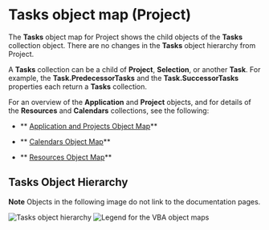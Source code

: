 
# Tasks object map (Project)

The  **Tasks** object map for Project shows the child objects of the **Tasks** collection object. There are no changes in the **Tasks** object hierarchy from Project.

A  **Tasks** collection can be a child of **Project**,  **Selection**, or another  **Task**. For example, the  **Task.PredecessorTasks** and the **Task.SuccessorTasks** properties each return a **Tasks** collection.

For an overview of the  **Application** and **Project** objects, and for details of the **Resources** and **Calendars** collections, see the following:


-  ** [Application and Projects Object Map](608f1291-ce25-8a5f-f0ba-7c1e823a12f4.md)**
    
-  ** [Calendars Object Map](dc7080e2-be59-ea63-096a-65af1737be42.md)**
    
-  ** [Resources Object Map](a98ea473-b3e0-1968-5718-0f4834d8449b.md)**
    

## Tasks Object Hierarchy


 **Note**  Objects in the following image do not link to the documentation pages.


![Tasks object hierarchy](../images/pj15_VBAObjectMap_Tasks.jpg)
![Legend for the VBA object maps](../images/ff3d756d-0d45-4140-bab4-e84faed9fdbd.gif)

